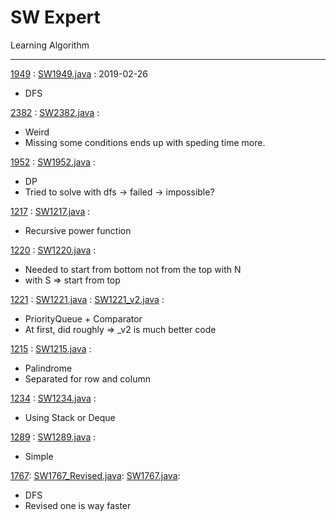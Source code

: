 # SW Expert

Learning Algorithm

-----

[1949](https://www.swexpertacademy.com/main/code/problem/problemDetail.do?contestProbId=AV597vbqAH0DFAVl) :
[SW1949.java](src/Basic/SW1949.java) :
2019-02-26

- DFS

[2382](https://www.swexpertacademy.com/main/code/problem/problemDetail.do?contestProbId=AV597vbqAH0DFAVl) :
[SW2382.java](src/Basic/SW2382.java) :

- Weird
- Missing some conditions ends up with speding time more.

[1952](https://www.swexpertacademy.com/main/code/problem/problemDetail.do?contestProbId=AV5PpFQaAQMDFAUq#) :
[SW1952.java](src/Basic/SW1952.java) :

- DP
- Tried to solve with dfs -> failed -> impossible?

[1217](https://www.swexpertacademy.com/main/code/problem/problemDetail.do?contestProbId=AV14dUIaAAUCFAYD) :
[SW1217.java](src/Basic/SW1217.java) :

- Recursive power function

[1220](https://www.swexpertacademy.com/main/code/problem/problemDetail.do?contestProbId=AV14hwZqABsCFAYD) :
[SW1220.java](src/Basic/SW1220.java) :

- Needed to start from bottom not from the top with N
- with S => start from top

[1221](https://www.swexpertacademy.com/main/code/problem/problemDetail.do?contestProbId=AV14jJh6ACYCFAYD) :
[SW1221.java](src/Basic/SW1221.java) :
[SW1221_v2.java](src/Basic/SW1221_v2.java) :

- PriorityQueue + Comparator
- At first, did roughly => _v2 is much better code

[1215](https://www.swexpertacademy.com/main/code/problem/problemDetail.do?contestProbId=AV14QpAaAAwCFAYi) :
[SW1215.java](src/Basic/SW1215.java) :

- Palindrome
- Separated for row and column

[1234](https://www.swexpertacademy.com/main/code/problem/problemDetail.do?contestProbId=AV14_DEKAJcCFAYD) :
[SW1234.java](src/Basic/SW1234.java) :

- Using Stack or Deque

[1289](https://www.swexpertacademy.com/main/code/problem/problemDetail.do?contestProbId=AV19AcoKI9sCFAZN) :
[SW1289.java](src/Basic/SW1289.java) :

- Simple

[1767](https://www.swexpertacademy.com/main/code/problem/problemDetail.do?contestProbId=AV4suNtaXFEDFAUf):
[SW1767_Revised.java](src/Basic/SW1767_Revised.java):
[SW1767.java](src/Basic/SW1767.java):

- DFS
- Revised one is way faster
